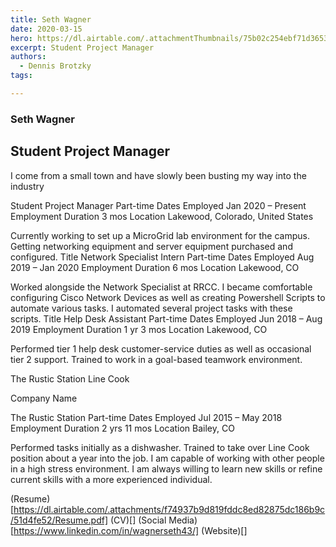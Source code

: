 ```yaml
---
title: Seth Wagner
date: 2020-03-15
hero: https://dl.airtable.com/.attachmentThumbnails/75b02c254ebf71d3653e42646693c3e6/5cbdb846
excerpt: Student Project Manager
authors:
  - Dennis Brotzky
tags: 

---
```


### Seth Wagner
## Student Project Manager

I come from a small town and have slowly been busting my way into the industry

Student Project Manager
Part-time
Dates Employed Jan 2020 – Present
Employment Duration 3 mos
Location Lakewood, Colorado, United States

Currently working to set up a MicroGrid lab environment for the campus. Getting networking equipment and server equipment purchased and configured.
Title Network Specialist Intern
Part-time
Dates Employed Aug 2019 – Jan 2020
Employment Duration 6 mos
Location Lakewood, CO

Worked alongside the Network Specialist at RRCC. I became comfortable configuring Cisco Network Devices as well as creating Powershell Scripts to automate various tasks. I automated several project tasks with these scripts.
Title Help Desk Assistant
Part-time
Dates Employed Jun 2018 – Aug 2019
Employment Duration 1 yr 3 mos
Location Lakewood, CO

Performed tier 1 help desk customer-service duties as well as occasional tier 2 support. Trained to work in a goal-based teamwork environment.

The Rustic Station
Line Cook

Company Name

The Rustic Station Part-time
Dates Employed Jul 2015 – May 2018
Employment Duration 2 yrs 11 mos
Location Bailey, CO

Performed tasks initially as a dishwasher. Trained to take over Line Cook position about a year into the job. I am capable of working with other people in a high stress environment. I am always willing to learn new skills or refine current skills with a more experienced individual.


(Resume)[https://dl.airtable.com/.attachments/f74937b9d819fddc8ed82875dc186b9c/51d4fe52/Resume.pdf]
(CV)[]
(Social Media)[https://www.linkedin.com/in/wagnerseth43/]
(Website)[]

